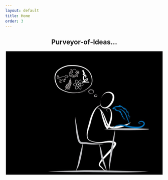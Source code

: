 ```yaml
---
layout: default
title: Home
order: 3
---
```

<h2 style="text-align:center;">Purveyor-of-Ideas...</h2>

<img src="/images/pic1.png" style="display:block; margin:auto;" width="500" />


<!-- <p align="center">
  <b>Quick Links:</b><br>
  <a href="http://non-singularity.github.io/Blog">Blog</a> |
  <a href="http://non-singularity.github.io/Research">Research</a>
  <br><br>
</p> -->
